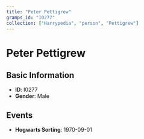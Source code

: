 ```yaml
---
title: "Peter Pettigrew"
gramps_id: "I0277"
collection: ["Harrypedia", "person", "Pettigrew"]
---
```


# Peter Pettigrew

## Basic Information

- **ID**: I0277
- **Gender**: Male

## Events

- **Hogwarts Sorting**: 1970-09-01

